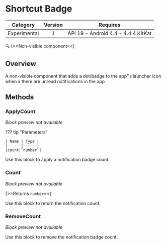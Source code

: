 # Shortcut Badge

| Category | Version | Requires |
|:--------:|:-------:|:--------:|
|Experimental|1|API 19 - Android 4.4 - 4.4.4 KitKat|

:mag: {>>Non-visible component<<}

## Overview

A non-visible component that adds a dot/badge to the app''s launcher icon when a there are unread notifications in the app.

## Methods

### ApplyCount

_Block preview not available_

??? tip "Parameters"

    | Name | Type |
    |------|------|
    |count|`number`|


Use this block to apply a notification badge count.

### Count

_Block preview not available_

{>>Returns `number`<<}

Use this block to return the notification count.

### RemoveCount

_Block preview not available_

Use this block to remove the notification badge count.
